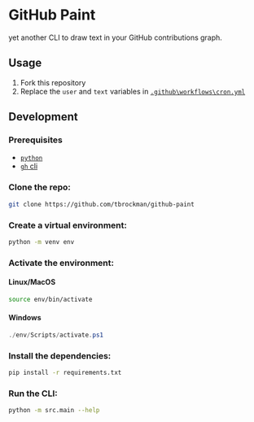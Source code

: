 # GitHub Paint
yet another CLI to draw text in your GitHub contributions graph.

## Usage

1. Fork this repository
2. Replace the `user` and `text` variables in [`.github\workflows\cron.yml`](.github\workflows\cron.yml)

## Development

### Prerequisites

* [`python`](https://www.python.org/downloads/)
* [`gh` cli](https://cli.github.com/)

### Clone the repo:

```bash
git clone https://github.com/tbrockman/github-paint
```

### Create a virtual environment:
```bash
python -m venv env
```

### Activate the environment:

#### Linux/MacOS
```bash
source env/bin/activate
```

#### Windows
```powershell
./env/Scripts/activate.ps1
```

### Install the dependencies:

```bash
pip install -r requirements.txt
```

### Run the CLI:

<!-- > [!NOTE]
> See [creating a personal access token (classic)](https://docs.github.com/en/authentication/keeping-your-account-and-data-secure/managing-your-personal-access-tokens#creating-a-personal-access-token-classic) for generating the personal access token -->

```bash
python -m src.main --help
```